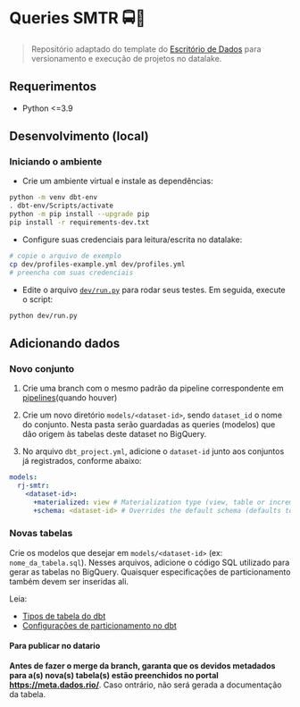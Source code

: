 # Queries SMTR 🚍🔎

> Repositório adaptado do template do [Escritório de
> Dados](https://github.com/prefeitura-rio/queries) para versionamento e
> execução de projetos no datalake.

## Requerimentos

* Python <=3.9

## Desenvolvimento (local)

### Iniciando o ambiente

* Crie um ambiente virtual e instale as dependências:

```bash
python -m venv dbt-env
. dbt-env/Scripts/activate
python -m pip install --upgrade pip 
pip install -r requirements-dev.txt
```

* Configure suas credenciais para leitura/escrita no datalake:

```bash
# copie o arquivo de exemplo
cp dev/profiles-example.yml dev/profiles.yml
# preencha com suas credenciais
```

* Edite o arquivo [`dev/run.py`](dev/run.py) para rodar seus testes. Em
  seguida, execute o script:

```bash
python dev/run.py
```

## Adicionando dados

### Novo conjunto

1. Crie uma branch com o mesmo padrão da pipeline correspondente em
   [pipelines](https://github.com/prefeitura/pipelines)(quando houver)

2. Crie um novo diretório `models/<dataset-id>`, sendo `dataset_id` o
   nome do conjunto. Nesta pasta serão guardadas as queries (modelos) que dão
   origem às tabelas deste dataset no BigQuery.

3. No arquivo `dbt_project.yml`, adicione o `dataset-id` junto aos
   conjuntos já registrados, conforme abaixo:

```yaml
models:
  rj-smtr:
    <dataset-id>:
      +materialized: view # Materialization type (view, table or incremental)
      +schema: <dataset-id> # Overrides the default schema (defaults to what is set on profiles.yml)
```

### Novas tabelas

Crie os modelos que desejar em `models/<dataset-id>` (ex:
`nome_da_tabela.sql`). Nesses arquivos, adicione o código SQL utilizado
para gerar as tabelas no BigQuery. Quaisquer especificações de particionamento
também devem ser inseridas ali.

Leia:

* [Tipos de tabela do dbt](https://docs.getdbt.com/docs/build/materializations)
* [Configurações de particionamento no dbt](https://docs.getdbt.com/reference/resource-configs/bigquery-configs)

#### Para publicar no datario

**Antes de fazer o merge da branch, garanta que os devidos metadados
para a(s) nova(s) tabela(s) estão preenchidos no portal
<https://meta.dados.rio/>**. Caso ontrário, não será gerada a documentação
da tabela.
